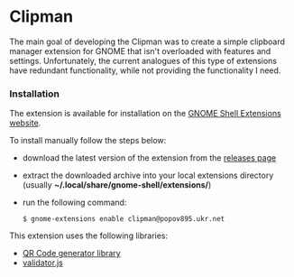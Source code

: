 # Clipman

The main goal of developing the Clipman was to create a simple clipboard manager extension for GNOME that isn't overloaded with features and settings. Unfortunately, the current analogues of this type of extensions have redundant functionality, while not providing the functionality I need.

### Installation

The extension is available for installation on the [GNOME Shell Extensions website](https://extensions.gnome.org/extension/4958/clipman/).

To install manually follow the steps below:

- download the latest version of the extension from the [releases page](https://github.com/popov895/Clipman/releases)
- extract the downloaded archive into your local extensions directory (usually **~/.local/share/gnome-shell/extensions/**)
- run the following command:

   `$ gnome-extensions enable clipman@popov895.ukr.net`

This extension uses the following libraries:

- [QR Code generator library](https://github.com/nayuki/QR-Code-generator)
- [validator.js](https://github.com/validatorjs/validator.js/)
